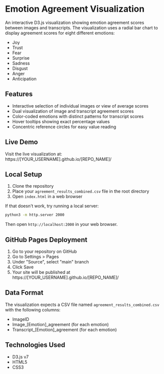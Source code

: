 # Emotion Agreement Visualization

An interactive D3.js visualization showing emotion agreement scores between images and transcripts. The visualization uses a radial bar chart to display agreement scores for eight different emotions:
- Joy
- Trust
- Fear
- Surprise
- Sadness
- Disgust
- Anger
- Anticipation

## Features
- Interactive selection of individual images or view of average scores
- Dual visualization of image and transcript agreement scores
- Color-coded emotions with distinct patterns for transcript scores
- Hover tooltips showing exact percentage values
- Concentric reference circles for easy value reading

## Live Demo
Visit the live visualization at: https://[YOUR_USERNAME].github.io/[REPO_NAME]/

## Local Setup
1. Clone the repository
2. Place your `agreement_results_combined.csv` file in the root directory
3. Open `index.html` in a web browser

If that doesn't work, try running a local server:
```bash
python3 -m http.server 2000
```
Then open `http://localhost:2000` in your web browser.

## GitHub Pages Deployment
1. Go to your repository on GitHub
2. Go to Settings > Pages
3. Under "Source", select "main" branch
4. Click Save
5. Your site will be published at https://[YOUR_USERNAME].github.io/[REPO_NAME]/

## Data Format
The visualization expects a CSV file named `agreement_results_combined.csv` with the following columns:
- ImageID
- Image_[Emotion]_agreement (for each emotion)
- Transcript_[Emotion]_agreement (for each emotion)

## Technologies Used
- D3.js v7
- HTML5
- CSS3
